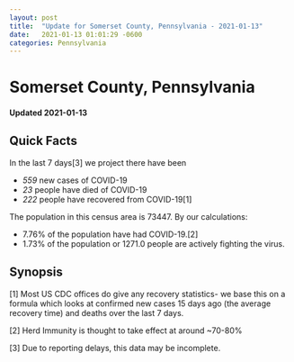 ```yaml
---
layout: post
title:  "Update for Somerset County, Pennsylvania - 2021-01-13"
date:   2021-01-13 01:01:29 -0600
categories: Pennsylvania
---
```


# Somerset County, Pennsylvania
#### Updated 2021-01-13

## Quick Facts

In the last 7 days[3] we project there have been
- *559* new cases of COVID-19
- *23* people have died of COVID-19
- *222* people have recovered from COVID-19[1]

The population in this census area is 73447. By our calculations:
- 7.76% of the population have had COVID-19.[2]
- 1.73% of the population or 1271.0 people are actively fighting the virus.

## Synopsis




[1] Most US CDC offices do give any recovery statistics- we base this on a formula which looks at confirmed new cases
15 days ago (the average recovery time) and deaths over the last 7 days.

[2] Herd Immunity is thought to take effect at around ~70-80%

[3] Due to reporting delays, this data may be incomplete.
 
    